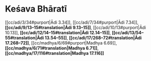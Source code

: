# Keśava Bhāratī

[[cc/adi/3/34#purport|Ādi 3.34]], [[cc/adi/7/34#purport|Ādi 7.34]], **[[cc/adi/9/13–15#translation|Ādi 9.13–15]]**, [[cc/adi/10/13#purport|Ādi 10.13]], **[[cc/adi/12/14–15#translation|Ādi 12.14–15]]**, **[[cc/adi/13/54–55#translation|Ādi 13.54–55]]**, **[[cc/adi/17/268–72#translation|Ādi 17.268–72]]**, [[cc/madhya/6/69#purport|Madhya 6.69]], **[[cc/madhya/6/71#translation|Madhya 6.71]]**, **[[cc/madhya/17/116#translation|Madhya 17.116]]**

